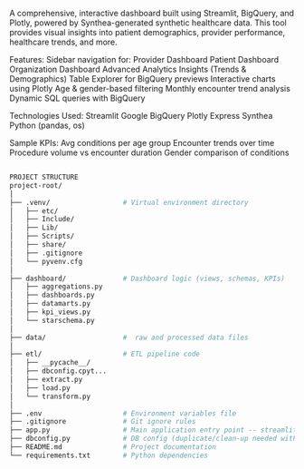 A comprehensive, interactive dashboard built using Streamlit, BigQuery, and Plotly, powered by Synthea-generated synthetic healthcare data. This tool provides visual insights into patient demographics, provider performance, healthcare trends, and more.

 Features:
Sidebar navigation for:
Provider Dashboard
Patient Dashboard
Organization Dashboard
Advanced Analytics
Insights (Trends & Demographics)
Table Explorer for BigQuery previews
Interactive charts using Plotly
Age & gender-based filtering
Monthly encounter trend analysis
Dynamic SQL queries with BigQuery

Technologies Used:
Streamlit
Google BigQuery
Plotly Express
Synthea
Python (pandas, os)

Sample KPIs:
Avg conditions per age group
Encounter trends over time
Procedure volume vs encounter duration
Gender comparison of conditions
```bash

PROJECT STRUCTURE
project-root/
│
├── .venv/                  # Virtual environment directory
│   ├── etc/
│   ├── Include/
│   ├── Lib/
│   ├── Scripts/
│   ├── share/
│   ├── .gitignore
│   └── pyvenv.cfg
│
├── dashboard/              # Dashboard logic (views, schemas, KPIs)
│   ├── aggregations.py
│   ├── dashboards.py
│   ├── datamarts.py
│   ├── kpi_views.py
│   └── starschema.py
│
├── data/                   #  raw and processed data files
│
├── etl/                    # ETL pipeline code
│   ├── __pycache__/
│   ├── dbconfig.cpyt...
│   ├── extract.py
│   ├── load.py
│   └── transform.py
│
├── .env                    # Environment variables file
├── .gitignore              # Git ignore rules
├── app.py                  # Main application entry point -- streamlit
├── dbconfig.py             # DB config (duplicate/clean-up needed with cpyt...)
├── README.md               # Project documentation
└── requirements.txt        # Python dependencies

